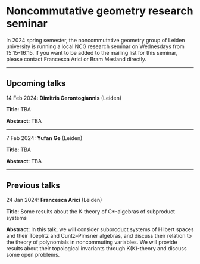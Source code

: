# Noncommutative geometry research seminar

In 2024 spring semester, the noncommutative geometry group of Leiden university is running a local NCG research seminar on Wednesdays from 15:15-16:15. If you want to be added to the mailing list for this seminar, please contact Francesca Arici or Bram Mesland directly.

---

## Upcoming talks

14 Feb 2024: **Dimitris Gerontogiannis** (Leiden)

**Title**: TBA

**Abstract**: TBA

---

7 Feb 2024: **Yufan Ge** (Leiden)

**Title**: TBA

**Abstract**: TBA

---

## Previous talks

24 Jan 2024: **Francesca Arici** (Leiden)

**Title**: Some results about the K-theory of C*-algebras of subproduct systems

**Abstract**: In this talk, we will consider subproduct systems of Hilbert spaces and their Toeplitz and Cuntz–Pimsner algebras, and discuss their relation to the theory of polynomials in noncommuting variables. We will provide results about their topological invariants through K(K)-theory and discuss some open problems.